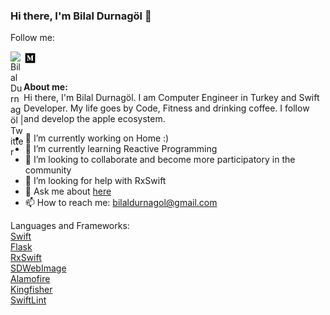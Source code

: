 ### Hi there, I'm Bilal Durnagöl 👋

Follow me: 

   <a href="https://twitter.com/bilaldurnagol">
  <img align="left" alt="Bilal Durnagöl | Twitter" width="21px" src="https://raw.githubusercontent.com/anuraghazra/anuraghazra/master/assets/twitter.svg"/>
</a>

   <a href="https://medium.com/@BilalDurnagol">
  <img align="left" alt="Bilal Durnagöl | Medium" width="21px" src="https://github.com/Automattic/social-logos/blob/e38c749c5e9dab76284a3354e1442dd8519f1b36/svg-min/medium.svg"/>
</a>



<br/>
<br/>
  
**About me:**
<br/>
Hi there, I'm Bilal Durnagöl. I am Computer Engineer in Turkey and Swift Developer. My life goes by Code, Fitness and drinking coffee. I follow and develop the apple ecosystem.

- 🔭 I’m currently working on Home :)
- 🌱 I’m currently learning Reactive Programming
- 👯 I’m looking to collaborate and become more participatory in the community
- 🤔 I’m looking for help with RxSwift
- 💬 Ask me about [here](https://github.com/bilaldurnagol/bilaldurnagol/issues)
- 📫 How to reach me: bilaldurnagol@gmail.com

Languages and Frameworks:
<br/>
<a href="https://github.com/apple/swift">Swift</a> <br/>
<a href="https://github.com/pallets/flask">Flask</a> <br/>
<a href="https://github.com/ReactiveX/RxSwift">RxSwift</a> <br/>
<a href="https://github.com/SDWebImage/SDWebImage">SDWebImage</a> <br/>
<a href="https://github.com/Alamofire/Alamofire">Alamofire</a> <br/>
<a href="https://github.com/onevcat/Kingfisher">Kingfisher</a> <br/>
<a href="https://github.com/realm/SwiftLint">SwiftLint</a> <br/>

